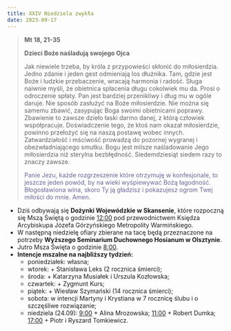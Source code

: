 ```yaml
---
title: XXIV Niedziela zwykła
date: 2023-09-17
---
```


> **Mt 18, 21-35**
>
> **Dzieci Boże naśladują swojego Ojca**
>
> Jak niewiele trzeba, by króla z przypowieści skłonić do miłosierdzia. Jedno zdanie i jeden gest odmieniają los dłużnika. Tam, gdzie jest Boże i ludzkie przebaczenie, wracają harmonia i radość. Sługa naiwnie myśli, że obietnica spłacenia długu cokolwiek mu da. Prosi o odroczenie spłaty. Pan jest bardziej przenikliwy i dług mu w ogóle daruje. Nie sposób zasłużyć na Boże miłosierdzie. Nie można się samemu zbawić, zasypując Boga swoimi obietnicami poprawy. Zbawienie to zawsze dzieło łaski darmo danej, z którą człowiek współpracuje. Doświadczenie tego, że ktoś nam okazał miłosierdzie, powinno przełożyć się na naszą postawę wobec innych. Zatwardziałość i mściwość prowadzą do pozornej wygranej i obezwładniającego smutku. Bogu jest milsze naśladowanie Jego miłosierdzia niż sterylna bezbłędność. Siedemdziesiąt siedem razy to znaczy zawsze.
>
> <span style="color: #666699;">Panie Jezu, każde rozgrzeszenie które otrzymuję w konfesjonale, to jeszcze jeden powód, by na wieki wyśpiewywać Bożą łagodność. Błogosławiona wina, skoro Ty ją gładzisz i pokazujesz ogrom Twej miłości do mnie. Amen.
> &nbsp;

- Dziś odbywają się **Dożynki Wojewódzkie w Skansenie**, które rozpoczną się Mszą Świętą o godzinie <u>12:00</u> pod przewodnictwem Księdza Arcybiskupa Józefa Górzyńskiego Metropolity Warmińskiego.
- W następną niedzielę ofiary zbierane na tacę będą przeznaczone na potrzeby **Wyższego Seminarium Duchownego Hosianum w Olsztynie**.
- Jutro Msza Święta o godzinie <u>8:00</u>.
- **Intencje mszalne na najbliższy tydzień:**
  - poniedziałek: własna;
  - wtorek: + Stanisława Leks (2 rocznica śmierci);
  - środa: + Katarzyna Musiałek i Urszula Kozłowska;
  - czwartek: + Zygmunt Kurs;
  - piątek: + Wiesław Szymański (14 rocznica śmierci);
  - sobota: w intencji Martyny i Krystiana w 7 rocznicę ślubu i o szczęśliwe rozwiązanie;
  - niedziela (24.09): <u>9:00</u> + Alina Mrozowska; <u>11:00</u> + Robert Dumka; <u>17:00</u> + Piotr i Ryszard Tomkiewicz.

